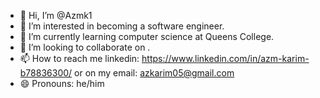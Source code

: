 - 👋 Hi, I’m @Azmk1
- 👀 I’m interested in becoming a software engineer.
- 🌱 I’m currently learning computer science at Queens College.
- 💞️ I’m looking to collaborate on .
- 📫 How to reach me linkedin: https://www.linkedin.com/in/azm-karim-b78836300/ or on my email: azkarim05@gmail.com
- 😄 Pronouns: he/him


<!---
Azmk1/Azmk1 is a ✨ special ✨ repository because its `README.md` (this file) appears on your GitHub profile.
You can click the Preview link to take a look at your changes.
--->
